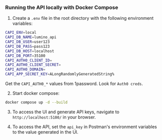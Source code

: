 ### Running the API locally with Docker Compose

1. Create a `.env` file in the root directory with the following environment variables:
```bash
CAPI_ENV=local
CAPI_DB_NAME=lumino_api
CAPI_DB_USER=user123
CAPI_DB_PASS=pass123
CAPI_DB_HOST=localhost
CAPI_DB_PORT=35100
CAPI_AUTH0_CLIENT_ID=
CAPI_AUTH0_CLIENT_SECRET=
CAPI_AUTH0_DOMAIN=
CAPI_APP_SECRET_KEY=ALongRandomlyGeneratedString%
```

Get the `CAPI_AUTH0_*` values from 1password. Look for `Auth0 creds`.

2. Start docker compose:
```bash
docker compose up -d --build
```

3. To access the UI and generate API keys, navigate to `http://localhost:5100/` in your browser.

4. To access the API, set the `api_key` in Postman's environment variables to the value generated in the UI.